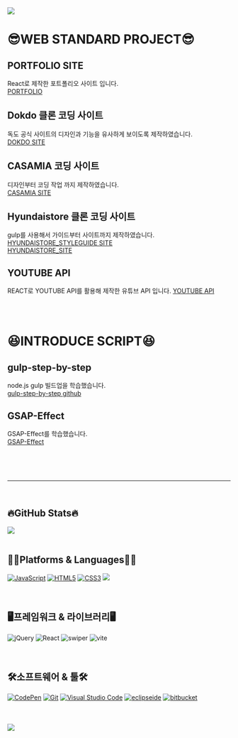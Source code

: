 <img src="https://capsule-render.vercel.app/api?type=waving&height=200&color=gradient&text=Welcome%20%to%20HaYoon's%20Git%20Hub&reversal=true&fontAlign=50&fontSize=41&fontAlignY=38&animation=fadeIn">


<h1>😎WEB STANDARD PROJECT😎</h1>

##  PORTFOLIO SITE
React로 제작한 포트폴리오 사이트 입니다. <br>
[PORTFOLIO](https://portfolio-react-hy.netlify.app/)      

##  Dokdo 클론 코딩 사이트
독도 공식 사이트의 디자인과 기능을 유사하게 보이도록 제작하였습니다.<br>
[DOKDO SITE](https://dokdo-portfolio.netlify.app/)   

##  CASAMIA 코딩 사이트
디자인부터 코딩 작업 까지 제작하였습니다.<br>
[CASAMIA SITE](https://cassina-portfolio.netlify.app/)   

##  Hyundaistore 클론 코딩 사이트
gulp를 사용해서 가이드부터 사이트까지 제작하였습니다. <br>
[HYUNDAISTORE_STYLEGUIDE SITE](https://hyundaistore-portfolio.netlify.app/bui/intro/index.html)<br>
[HYUNDAISTORE_SITE](https://hyundaistore-portfolio.netlify.app/front/main/main) 

##  YOUTUBE API
REACT로 YOUTUBE API를 활용해 제작한 유튜브 API 입니다.
[YOUTUBE API](https://github.com/yyon0317/react-youtube) 

<br>
<br>
<h1>😆INTRODUCE SCRIPT😆</h1>

##  gulp-step-by-step
node.js gulp 빌드업을 학습했습니다.<br>
[gulp-step-by-step github](https://github.com/yyon0317/gulp-step-by-step)

##  GSAP-Effect
GSAP-Effect를 학습했습니다.<br>
[GSAP-Effect](https://yyon0317.github.io/GSAP-Effect/)

<br>
<br>
<br>
<hr>
<br>

<h2>🔥GitHub Stats🔥</h2>

<img src="https://github-readme-stats.vercel.app/api/top-langs/?username=yyon0317&layout=compact">

<br>
<br>

<h2>👩‍💻Platforms & Languages👩‍💻</h2>
<div>
  <a href="#"><img alt="JavaScript" src="https://img.shields.io/badge/JavaScript-F7DF1E?style=flat&logo=JavaScript&logoColor=white"></a>
  <a href="#"><img alt="HTML5" src="https://img.shields.io/badge/HTML5-E34F26?logo=HTML5&logoColor=white"></a>
  <a href="#"><img alt="CSS3" src="https://img.shields.io/badge/CSS3-1572B6?logo=CSS3&logoColor=white"></a>
  <img src="https://img.shields.io/badge/sass-CC6699?style=flat&logo=sass&logoColor=white" />
<br>
  <br>
  <br>
  <h2>🖥️프레임워크 & 라이브러리🖥️</h2>
<div>
<img alt="jQuery" src="https://img.shields.io/badge/jquery-0769AD?logo=jQuery&logoColor=white">
  <img alt="React" src="https://img.shields.io/badge/react-61DAFB?logo=react&logoColor=white">
  <img alt="swiper" src="https://img.shields.io/badge/swiper-6332F6?logo=swiper&logoColor=white">
  <img alt="vite" src="https://img.shields.io/badge/vite-646CFF?logo=vite&logoColor=white">
</div>
  <br><br>

  <h2>🛠️소프트웨어 & 툴🛠️</h2>
<div>
  <a href="#"><img alt="CodePen" src="https://img.shields.io/badge/CodePen-000?logo=CodePen&logoColor=white"></a>
  <a href="#"><img alt="Git" src="https://img.shields.io/badge/Git-F05032?logo=Git&logoColor=white"></a>
  <a href="#"><img alt="Visual Studio Code" src="https://img.shields.io/badge/Visual Studio Code-007ACC?logo=Visual Studio Code&logoColor=white"></a>
  <a href="#"><img alt="eclipseide" src="https://img.shields.io/badge/eclipseide-2C2255?logo=eclipseide&logoColor=white"></a>
  <a href="#"><img alt="bitbucket" src="https://img.shields.io/badge/bitbucket-0052CC?logo=bitbucket&logoColor=white"></a>
</div>
  <br><br><br>

  <img src="https://capsule-render.vercel.app/api?type=waving&height=150&color=gradient&reversal=true&fontAlign=50&fontSize=41&fontAlignY=38&animation=fadeIn&section=footer" />
